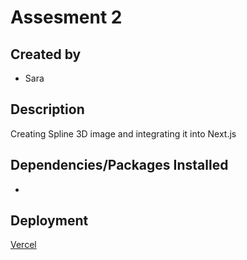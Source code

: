 # Assesment 2

## Created by
- Sara

## Description
Creating Spline 3D image and integrating it into Next.js

## Dependencies/Packages Installed
- 

## Deployment
[Vercel]()